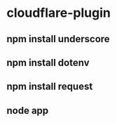 # cloudflare-plugin

## npm install underscore
## npm install dotenv
## npm install request
## node app
